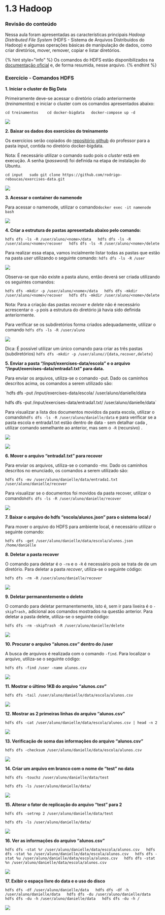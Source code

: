 # 1.3 Hadoop

### Revisão do conteúdo

Nessa aula foram apresentadas as características principais _Hadoop Distributed File System_ \(HDFS - Sistema de Arquivos Distribuídos do Hadoop\) e algumas operações básicas de manipulação de dados, como criar diretórios, mover, remover, copiar e listar diretórios.

{% hint style="info" %}
Os comandos do HDFS estão disponibilizados na [documentação oficial](https://hadoop.apache.org/docs/current/hadoop-project-dist/hadoop-hdfs/HDFSCommands.html) e, de forma resumida, nesse arquivo.
{% endhint %}

### Exercício - Comandos HDFS

**1. Iniciar o cluster de Big Data**

Primeiramente deve-se acessar o diretório criado anteriormente \(_treinamentos_\) e iniciar o cluster com os comandos apresentados abaixo:

`cd treinamentos   
cd docker-bigdata  
docker-compose up -d`

![](../.gitbook/assets/m1_aula3_00.png)

**2. Baixar os dados dos exercícios do treinamento**

Os exercícios serão copiados do [repositório github](https://github.com/rodrigo-reboucas/exercises-data.git) do professor para a pasta input, contida no diretório docker-bigdata.

Nota: É necessário utilizar o comando sudo pois o _cluster_ está em execução. A senha \(_password_\) foi definida na etapa de instalação do Ubuntu.

`cd input  
sudo git clone https://github.com/rodrigo-reboucas/exercises-data.git`

![](../.gitbook/assets/m1_aula3_01.png)

**3. Acessar o container do namenode**

Para acessar o namenode, utilizar o comando`docker exec -it namenode bash`

![](../.gitbook/assets/m1_aula3_02%20%281%29.png)

**4. Criar a estrutura de pastas apresentada abaixo pelo comando:** 

`hdfs dfs -ls -R /user/aluno/<nome>/data  
hdfs dfs -ls -R /user/aluno/<nome>/recover  
hdfs dfs -ls -R /user/aluno/<nome>/delete`

Para realizar essa etapa, vamos incialmente listar todas as pastas que estão na pasta _user_ utilizando o seguinte comando: `hdfs dfs -ls -R /user`               

![](../.gitbook/assets/m1_aula3_03.png)

Observa-se que não existe a pasta aluno, então deverá ser criada utilizando os seguintes comandos: 

`hdfs dfs -mkdir -p /user/aluno/<nome>/data  
hdfs dfs -mkdir  /user/aluno/<nome>/recover  
hdfs dfs -mkdir /user/aluno/<nome>/delete`                                                         

Nota: Para a criação das pastas _recover_ e _delete_ não é necessário acrescentar o `-p` pois a estrutura do diretório já havia sido definida anteriormente.

Para verificar se os subdiretórios forma criados adequadamente, utilizar o comando `hdfs dfs -ls -R /user/aluno` 

![](../.gitbook/assets/m1_aula3_04.png)

Dica: É possível utilizar um único comando para criar as três pastas \(subdiretórios\) `hdfs dfs -mkdir -p /user/aluno//{data,recover,delete}`

**5. Enviar a pasta “/input/exercises-data/escola” e o arquivo “/input/exercises-data/entrada1.txt” para data.**

Para enviar os arquivos, utiliza-se o comando -put. Dado os caminhos descritos acima, os comandos a serem utilizado são: 

`hdfs dfs -put /input/exercises-data/escola/ /user/aluno/danielle/data  
  
hdfs dfs -put /input/exercises-data/entrada1.txt/ /user/aluno/danielle/data`

Para visualizar a lista dos documentos movidos da pasta escola, utilizar o comando`hdfs dfs -ls -R /user/aluno/danielle/data` e para verificar se a pasta escola e entrada1.txt estão dentro de data - sem detalhar cada ,  utilizar comando semelhante ao anterior, mas sem o `-R` \(recursivo\) .

![](../.gitbook/assets/m1_aula3_05%20%281%29%20%281%29.png)

![](../.gitbook/assets/m1_aula3_06.png)

**6. Mover o arquivo “entrada1.txt” para recover**

Para enviar os arquivos, utiliza-se o comando -mv. Dado os caminhos descritos no enunciado, os comandos a serem utilizado são: 

`hdfs dfs -mv /user/aluno/danielle/data/entrada1.txt /user/aluno/danielle/recover`

Para visualizar se o documentos foi movidos da pasta recover, utilizar o comando`hdfs dfs -ls -R /user/aluno/danielle/recover`

![](../.gitbook/assets/m1_aula3_07.png)

**7. Baixar o arquivo do hdfs “escola/alunos.json” para o sistema local /**

Para mover o arquivo do HDFS para ambiente local, é necessário utilizar o seguinte comando:

`hdfs dfs -get /user/aluno/danielle/data/escola/alunos.json /home/danielle`

**8. Deletar a pasta recover**

O comando para deletar é o `-rm` e o `-R` é necessário pois se trata de de um diretório. Para deletar a pasta _recover_, utiliza-se o seguinte código:

`hdfs dfs -rm -R /user/aluno/danielle/recover`

![](../.gitbook/assets/m1_aula3_08%20%281%29.png)

**9. Deletar permanentemente o delete**

O comando para deletar permanentemente, isto é, sem ir para lixeira é o `-skipTrash,` adicional aos comandos mostrados na questão anterior. Para deletar a pasta delete, utiliza-se o seguinte código:

`hdfs dfs -rm -skipTrash -R /user/aluno/danielle/delete`

![](../.gitbook/assets/m1_aula3_09%20%281%29.png)

**10. Procurar o arquivo “alunos.csv” dentro do /user**

A busca de arquivos é realizada com o comando `-find`. Para localizar o arquivo, utiliza-se o seguinte código:

`hdfs dfs -find /user -name alunos.csv`

![](../.gitbook/assets/m1_aula3_10.png)

**11. Mostrar o último 1KB do arquivo “alunos.csv”**

`hdfs dfs -tail /user/aluno/danielle/data/escola/alunos.csv`

![](../.gitbook/assets/m1_aula3_11.png)

**12. Mostrar as 2 primeiras linhas do arquivo “alunos.csv”**

`hdfs dfs -cat /user/aluno/danielle/data/escola/alunos.csv | head -n 2`

![](../.gitbook/assets/m1_aula3_12.png)

**13. Verificação de soma das informações do arquivo “alunos.csv”**

`hdfs dfs -checksum /user/aluno/danielle/data/escola/alunos.csv`

![](../.gitbook/assets/m1_aula3_13.png)

**14. Criar um arquivo em branco com o nome de “test” no data**

`hdfs dfs -touchz /user/aluno/danielle/data/test`

`hdfs dfs -ls /user/aluno/danielle/data/`

![](../.gitbook/assets/m1_aula3_14.png)

**15. Alterar o fator de replicação do arquivo “test” para 2**

`hdfs dfs -setrep 2 /user/aluno/danielle/data/test`

`hdfs dfs -ls /user/aluno/danielle/data/`

![](../.gitbook/assets/m1_aula3_15%20%281%29.png)

**16. Ver as informações do arquivo “alunos.csv”**

`hdfs dfs -stat %r /user/aluno/danielle/data/escola/alunos.csv  
hdfs dfs -stat %o /user/aluno/danielle/data/escola/alunos.csv  
hdfs dfs -stat %u /user/aluno/danielle/data/escola/alunos.csv  
hdfs dfs -stat %n /user/aluno/danielle/data/escola/alunos.csv`

![](../.gitbook/assets/m1_aula3_16.png)

**17. Exibir o espaço livre do data e o uso do disco**

`hdfs dfs -df /user/aluno/danielle/data  
hdfs dfs -df -h /user/aluno/danielle/data  
hdfs dfs -du /user/aluno/danielle/data  
hdfs dfs -du -h /user/aluno/danielle/data  
hdfs dfs -du -h /`

![](../.gitbook/assets/m1_aula3_17.png)

